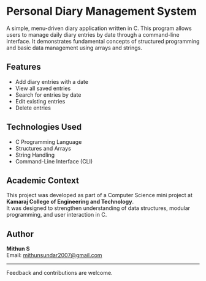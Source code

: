# Personal Diary Management System

A simple, menu-driven diary application written in C. This program allows users to manage daily diary entries by date through a command-line interface. It demonstrates fundamental concepts of structured programming and basic data management using arrays and strings.

## Features

- Add diary entries with a date
- View all saved entries
- Search for entries by date
- Edit existing entries
- Delete entries

## Technologies Used

- C Programming Language
- Structures and Arrays
- String Handling
- Command-Line Interface (CLI)

## Academic Context

This project was developed as part of a Computer Science mini project at  
**Kamaraj College of Engineering and Technology**.  
It was designed to strengthen understanding of data structures, modular programming, and user interaction in C.

## Author

**Mithun S**  
Email: mithunsundar2007@gmail.com

---

Feedback and contributions are welcome.